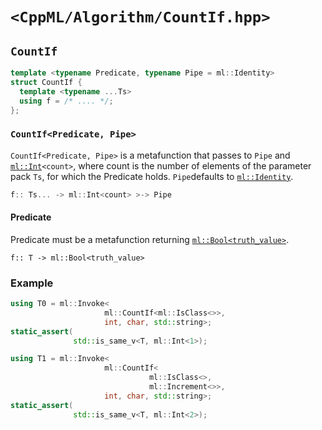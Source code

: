 # `<CppML/Algorithm/CountIf.hpp>`

## `CountIf`

```c++
template <typename Predicate, typename Pipe = ml::Identity>
struct CountIf {
  template <typename ...Ts>
  using f = /* .... */;
};
```
### `CountIf<Predicate, Pipe>`

`CountIf<Predicate, Pipe>` is a metafunction that passes to `Pipe` and [`ml::Int`](../Vocabulary/Value.md)`<count>`,  where count is the number of elements of the parameter pack `Ts`, for which the Predicate holds. `Pipe`defaults to [`ml::Identity`](../Functional/Identity.md).

```c++
f:: Ts... -> ml::Int<count> >-> Pipe
```

#### Predicate

Predicate must be a metafunction returning [`ml::Bool<truth_value>`](../Vocabulary/Value.md).
```
f:: T -> ml::Bool<truth_value>
```

### Example

```c++
using T0 = ml::Invoke<
                     ml::CountIf<ml::IsClass<>>,
                     int, char, std::string>;
static_assert(
              std::is_same_v<T, ml::Int<1>);

using T1 = ml::Invoke<
                     ml::CountIf<
                               ml::IsClass<>,
                               ml::Increment<>>,
                     int, char, std::string>;
static_assert(
              std::is_same_v<T, ml::Int<2>);
```
